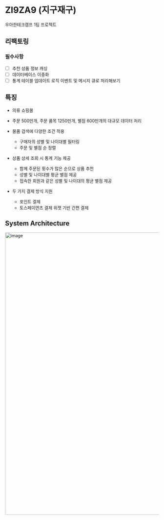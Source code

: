 # ZI9ZA9 (지구재구)
우아한테크캠프 1팀 프로젝트

## 리팩토링
### 필수사항
- [ ] 추천 상품 정보 캐싱
- [ ] 데이터베이스 이중화
- [ ] 통계 테이블 업데이트 로직 이벤트 및 메시지 큐로 처리해보기

## 특징

- 의류 쇼핑몰
- 주문 500만개, 주문 품목 1250만개, 별점 600만개의 대규모 데이터 처리

- 물품 검색에 다양한 조건 적용
    - 구매자의 성별 및 나이대별 필터링
    - 주문 및 별점 순 정렬

- 상품 상세 조회 시 통계 기능 제공
    - 함께 주문된 횟수가 많은 순으로 상품 추천
    - 성별 및 나이대별 평균 별점 제공
    - 접속한 회원과 같은 성별 및 나이대의 평균 별점 제공

- 두 가지 결제 방식 지원
    - 포인트 결제
    - 토스페이먼츠 결제 위젯 기반 간편 결제

## System Architecture
<img width="922" alt="image" src="https://github.com/wootecam-gugucon/shopping-mall/assets/64001680/775f8a94-9bad-4dc4-8331-32e74a996bab">

